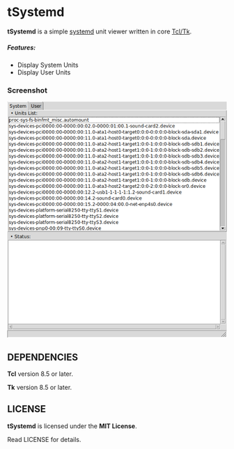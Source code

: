 # tSystemd
**tSystemd** is a simple [systemd](https://www.freedesktop.org/wiki/Software/systemd) unit viewer written in core [Tcl/Tk](https://www.tcl.tk).

##### Features:
* Display System Units
* Display User Units

### Screenshot
![Screenshot](screenshot.png "Screenshot")

## DEPENDENCIES
**Tcl** version 8.5 or later.

**Tk** version 8.5 or later.

## LICENSE
**tSystemd** is licensed under the **MIT License**.

Read LICENSE for details.
